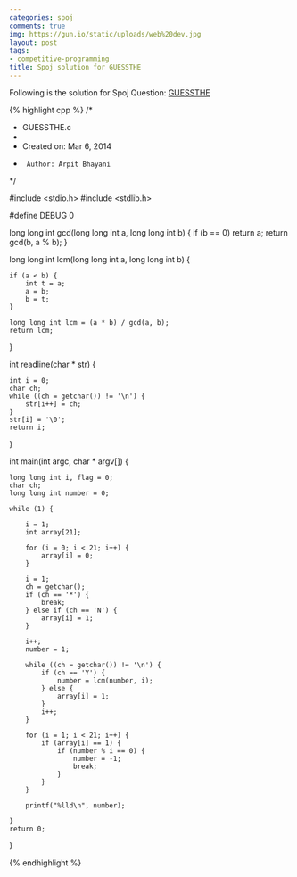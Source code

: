 ```yaml
---
categories: spoj
comments: true
img: https://gun.io/static/uploads/web%20dev.jpg
layout: post
tags:
- competitive-programming
title: Spoj solution for GUESSTHE
---
```


Following is the solution for Spoj Question: [GUESSTHE](http://www.spoj.com/problems/GUESSTHE/)

{% highlight cpp %}
/*
 * GUESSTHE.c
 *
 *  Created on: Mar 6, 2014
 *      Author: Arpit Bhayani
 */

#include <stdio.h>
#include <stdlib.h>

#define DEBUG 0

long long int gcd(long long int a, long long int b) {
	if (b == 0)
		return a;
	return gcd(b, a % b);
}

long long int lcm(long long int a, long long int b) {

	if (a < b) {
		int t = a;
		a = b;
		b = t;
	}

	long long int lcm = (a * b) / gcd(a, b);
	return lcm;
}

int readline(char * str) {

	int i = 0;
	char ch;
	while ((ch = getchar()) != '\n') {
		str[i++] = ch;
	}
	str[i] = '\0';
	return i;
}

int main(int argc, char * argv[]) {

	long long int i, flag = 0;
	char ch;
	long long int number = 0;

	while (1) {

		i = 1;
		int array[21];

		for (i = 0; i < 21; i++) {
			array[i] = 0;
		}

		i = 1;
		ch = getchar();
		if (ch == '*') {
			break;
		} else if (ch == 'N') {
			array[i] = 1;
		}

		i++;
		number = 1;

		while ((ch = getchar()) != '\n') {
			if (ch == 'Y') {
				number = lcm(number, i);
			} else {
				array[i] = 1;
			}
			i++;
		}

		for (i = 1; i < 21; i++) {
			if (array[i] == 1) {
				if (number % i == 0) {
					number = -1;
					break;
				}
			}
		}

		printf("%lld\n", number);

	}
	return 0;
}

{% endhighlight %}